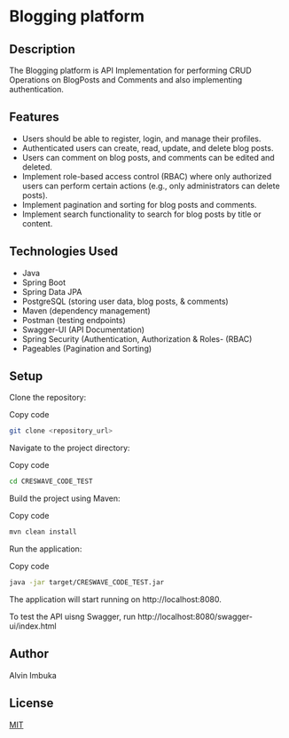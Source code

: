 # Blogging platform
## Description
The Blogging platform is API Implementation for performing CRUD Operations on BlogPosts and Comments and also implementing authentication.

## Features
- Users should be able to register, login, and manage their profiles.
- Authenticated users can create, read, update, and delete blog
posts.
- Users can comment on blog posts, and comments can be edited
and deleted.
- Implement role-based access control (RBAC) where only
authorized users can perform certain actions (e.g., only
administrators can delete posts).
- Implement pagination and sorting for blog posts and comments.
- Implement search functionality to search for blog posts by title or
content.

## Technologies Used
- Java
- Spring Boot
- Spring Data JPA
- PostgreSQL (storing user data, blog posts, & comments)
- Maven (dependency management)
- Postman (testing endpoints)
- Swagger-UI (API Documentation)
- Spring Security (Authentication, Authorization & Roles- (RBAC)
- Pageables (Pagination and Sorting)

## Setup
Clone the repository:

Copy code
```zsh
git clone <repository_url>
```
Navigate to the project directory:


Copy code
```zsh
cd CRESWAVE_CODE_TEST
```
Build the project using Maven:


Copy code
```zsh
mvn clean install
```
Run the application:


Copy code
```zsh
java -jar target/CRESWAVE_CODE_TEST.jar
```
The application will start running on http://localhost:8080.

To test the API uisng Swagger, run http://localhost:8080/swagger-ui/index.html

## Author
Alvin Imbuka

## License
[MIT](https://choosealicense.com/licenses/mit/)
